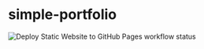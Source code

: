 # simple-portfolio
![Deploy Static Website to GitHub Pages workflow status](https://github.com/MyExamKrirkkraiwan/simple-portfolio/actions/workflows/deploy.yml/badge.svg)
